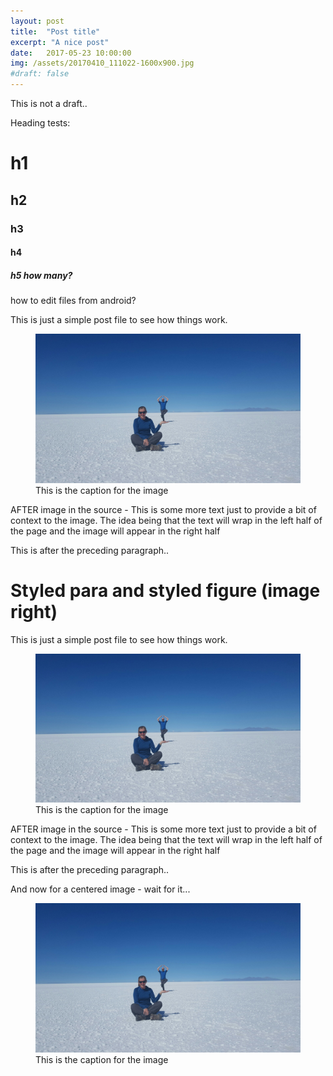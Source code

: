 ```yaml
---
layout: post
title:  "Post title"
excerpt: "A nice post"
date:   2017-05-23 10:00:00
img: /assets/20170410_111022-1600x900.jpg
#draft: false
---
```


This is not a draft..

Heading tests:
# h1
## h2
### h3
#### h4
##### h5 how many?
how to edit files from android?

<div class="para-image">
This is just a simple post file to see how things work.
<figure class="fig-left" >
<img src="/assets/20170410_111022-1600x900.jpg">
<figcaption>This is the caption for the image</figcaption>
</figure>
AFTER image in the source - This is some more text just to provide a bit of context to the image.
The idea being that the text will wrap in the left half of the page
and the image will appear in the right half
</div>

This is after the preceding paragraph..
<h1>Styled para and styled figure (image right)</h1>
<div class="para-image">
This is just a simple post file to see how things work.
<figure class="fig-right" >
<img src="/assets/20170410_111022-1600x900.jpg">
<figcaption>This is the caption for the image</figcaption>
</figure>
AFTER image in the source - This is some more text just to provide a bit of context to the image.
The idea being that the text will wrap in the left half of the page
and the image will appear in the right half
</div>

This is after the preceding paragraph..

And now for a centered image - wait for it...
<div class="para-image">
<figure class="fig-centre" >
<img src="/assets/20170410_111022-1600x900.jpg">
<figcaption>This is the caption for the image</figcaption>
</figure>
</div>
